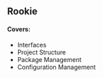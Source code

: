 Rookie
------

#### Covers:

- Interfaces
- Project Structure
- Package Management
- Configuration Management